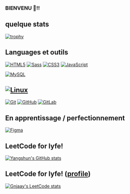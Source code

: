 ### BIENVENU 👋!!
## quelque stats
[![trophy](https://github-profile-trophy.vercel.app/?username=Gor-Atidiani&theme=onedark)](https://github.com/ryo-ma/github-profile-trophy)
## Languages et outils
[![HTML5](https://img.shields.io/badge/-HTML5-000?&logo=HTML5&logoColor=E34F26)](https://www.w3.org/html/)
[![Sass](https://img.shields.io/badge/-Sass-000?&logo=Sass&logoColor=CC6699)](https://sass-lang.com)
[![CSS3](https://img.shields.io/badge/-CSS3-000?&logo=CSS3&logoColor=1572B6)](https://developer.mozilla.org/fr/docs/Web/CSS)
[![JavaScript](https://img.shields.io/badge/-JavaScript-000?&logo=JavaScript&logoColor=F7DF1E)](https://developer.mozilla.org/en-US/docs/Web/JavaScript)



[![MySQL](https://img.shields.io/badge/-MySQL-000?&logo=MySQL&logoColor=4479A1)](https://www.mysql.com/)

## [![Linux](https://img.shields.io/badge/-Linux-000?&logo=Linux&logoColor=FCC624)](https://www.linux.org/)
[![Git](https://img.shields.io/badge/-Git-000?&logo=Git&logoColor=F05032)](https://git-scm.com/)
[![GitHub](https://img.shields.io/badge/-GitHub-000?&logo=GitHub&logoColor=FFF)](https://www.github.com/)
[![GitLab](https://img.shields.io/badge/-GitLab-000?&logo=GitLab&logoColor=FC6D26)](https://www.gitlab.com/)


## En apprentissage / perfectionnement
[![Figma](https://img.shields.io/badge/-Figma-000?&logo=Figma&logoColor=F24E1E)](https://www.figma.com/)
## LeetCode for lyfe!
[![Yangshun's GitHub stats](https://github-readme-stats.vercel.app/api?username=Gor-Atidiani&show_icons=true&icon_color=586069&text_color=586069&bg_color=fff&line_height=30&hide_title=true&title_color=0366d6)](https://github.com/anuraghazra/github-readme-stats)
## LeetCode for lyfe! ([profile](https://leetcode.com/Gnjaay))
[![Gnjaay's LeetCode stats](https://leetcode-stats-six.vercel.app/api?username=Gnjaay)](https://github.com/KnlnKS/leetcode-stats)
<!--
**Gor-Atidiani/Gor-Atidiani** is a ✨ _special_ ✨ repository because its `README.md` (this file) appears on your GitHub profile.


-->
